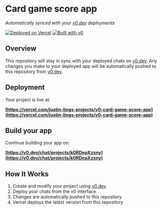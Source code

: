 # Card game score app

*Automatically synced with your [v0.dev](https://v0.dev) deployments*

[![Deployed on Vercel](https://img.shields.io/badge/Deployed%20on-Vercel-black?style=for-the-badge&logo=vercel)](https://vercel.com/justin-lings-projects/v0-card-game-score-app)
[![Built with v0](https://img.shields.io/badge/Built%20with-v0.dev-black?style=for-the-badge)](https://v0.dev/chat/projects/k0RDepXzxny)

## Overview

This repository will stay in sync with your deployed chats on [v0.dev](https://v0.dev).
Any changes you make to your deployed app will be automatically pushed to this repository from [v0.dev](https://v0.dev).

## Deployment

Your project is live at:

**[https://vercel.com/justin-lings-projects/v0-card-game-score-app](https://vercel.com/justin-lings-projects/v0-card-game-score-app)**

## Build your app

Continue building your app on:

**[https://v0.dev/chat/projects/k0RDepXzxny](https://v0.dev/chat/projects/k0RDepXzxny)**

## How It Works

1. Create and modify your project using [v0.dev](https://v0.dev)
2. Deploy your chats from the v0 interface
3. Changes are automatically pushed to this repository
4. Vercel deploys the latest version from this repository